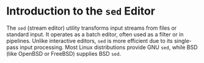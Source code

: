 
# Introduction to the `sed` Editor

The `sed` (stream editor) utility transforms input streams from files or standard input. It operates as a batch editor, often used as a filter or in pipelines. 
Unlike interactive editors, `sed` is more efficient due to its single-pass input processing.
Most Linux distributions provide GNU `sed`, while BSD (like OpenBSD or FreeBSD) supplies BSD `sed`.

